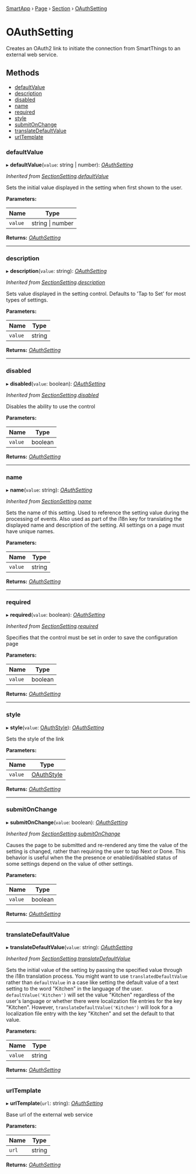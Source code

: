 [SmartApp](_smart_app_d_.smartapp.md) › [Page](_pages_page_d_.page.md) › [Section](_pages_section_d_.section.md) ›  [OAuthSetting](_pages_oauth_setting_d_.oauthsetting.md)

# OAuthSetting

Creates an OAuth2 link to initiate the connection from SmartThings to an external
web service.

## Methods

* [defaultValue](_pages_oauth_setting_d_.oauthsetting.md#defaultvalue)
* [description](_pages_oauth_setting_d_.oauthsetting.md#description)
* [disabled](_pages_oauth_setting_d_.oauthsetting.md#disabled)
* [name](_pages_oauth_setting_d_.oauthsetting.md#name)
* [required](_pages_oauth_setting_d_.oauthsetting.md#required)
* [style](_pages_oauth_setting_d_.oauthsetting.md#style)
* [submitOnChange](_pages_oauth_setting_d_.oauthsetting.md#submitonchange)
* [translateDefaultValue](_pages_oauth_setting_d_.oauthsetting.md#translatedefaultvalue)
* [urlTemplate](_pages_oauth_setting_d_.oauthsetting.md#urltemplate)


###  defaultValue

▸ **defaultValue**(`value`: string | number): *[OAuthSetting](_pages_oauth_setting_d_.oauthsetting.md)*

*Inherited from [SectionSetting](_pages_section_setting_d_.sectionsetting.md).[defaultValue](_pages_section_setting_d_.sectionsetting.md#defaultvalue)*

Sets the initial value displayed in the setting when first shown to the user.

**Parameters:**

Name | Type |
------ | ------ |
`value` | string &#124; number |

**Returns:** *[OAuthSetting](_pages_oauth_setting_d_.oauthsetting.md)*

___

###  description

▸ **description**(`value`: string): *[OAuthSetting](_pages_oauth_setting_d_.oauthsetting.md)*

*Inherited from [SectionSetting](_pages_section_setting_d_.sectionsetting.md).[description](_pages_section_setting_d_.sectionsetting.md#description)*

Sets value displayed in the setting control. Defaults to 'Tap to Set' for most types of settings.

**Parameters:**

Name | Type |
------ | ------ |
`value` | string |

**Returns:** *[OAuthSetting](_pages_oauth_setting_d_.oauthsetting.md)*

___

###  disabled

▸ **disabled**(`value`: boolean): *[OAuthSetting](_pages_oauth_setting_d_.oauthsetting.md)*

*Inherited from [SectionSetting](_pages_section_setting_d_.sectionsetting.md).[disabled](_pages_section_setting_d_.sectionsetting.md#disabled)*

Disables the ability to use the control

**Parameters:**

Name | Type |
------ | ------ |
`value` | boolean |

**Returns:** *[OAuthSetting](_pages_oauth_setting_d_.oauthsetting.md)*

___

###  name

▸ **name**(`value`: string): *[OAuthSetting](_pages_oauth_setting_d_.oauthsetting.md)*

*Inherited from [SectionSetting](_pages_section_setting_d_.sectionsetting.md).[name](_pages_section_setting_d_.sectionsetting.md#name)*

Sets the name of this setting. Used to reference the setting value during the processing of events. Also
used as part of the i18n key for translating the displayed name and description of the setting. All settings
on a page must have unique names.

**Parameters:**

Name | Type |
------ | ------ |
`value` | string |

**Returns:** *[OAuthSetting](_pages_oauth_setting_d_.oauthsetting.md)*

___

###  required

▸ **required**(`value`: boolean): *[OAuthSetting](_pages_oauth_setting_d_.oauthsetting.md)*

*Inherited from [SectionSetting](_pages_section_setting_d_.sectionsetting.md).[required](_pages_section_setting_d_.sectionsetting.md#required)*

Specifies that the control must be set in order to save the configuration page

**Parameters:**

Name | Type |
------ | ------ |
`value` | boolean |

**Returns:** *[OAuthSetting](_pages_oauth_setting_d_.oauthsetting.md)*

___

###  style

▸ **style**(`value`: [OAuthStyle](../enums/_pages_oauth_setting_d_.oauthstyle.md)): *[OAuthSetting](_pages_oauth_setting_d_.oauthsetting.md)*

Sets the style of the link

**Parameters:**

Name | Type |
------ | ------ |
`value` | [OAuthStyle](../enums/_pages_oauth_setting_d_.oauthstyle.md) |

**Returns:** *[OAuthSetting](_pages_oauth_setting_d_.oauthsetting.md)*

___

###  submitOnChange

▸ **submitOnChange**(`value`: boolean): *[OAuthSetting](_pages_oauth_setting_d_.oauthsetting.md)*

*Inherited from [SectionSetting](_pages_section_setting_d_.sectionsetting.md).[submitOnChange](_pages_section_setting_d_.sectionsetting.md#submitonchange)*

Causes the page to be submitted and re-rendered any time the value of the setting is changed, rather than
requiring the user to tap Next or Done. This behavior is useful when the the presence or enabled/disabled
status of some settings depend on the value of other settings.

**Parameters:**

Name | Type |
------ | ------ |
`value` | boolean |

**Returns:** *[OAuthSetting](_pages_oauth_setting_d_.oauthsetting.md)*

___

###  translateDefaultValue

▸ **translateDefaultValue**(`value`: string): *[OAuthSetting](_pages_oauth_setting_d_.oauthsetting.md)*

*Inherited from [SectionSetting](_pages_section_setting_d_.sectionsetting.md).[translateDefaultValue](_pages_section_setting_d_.sectionsetting.md#translatedefaultvalue)*

Sets the initial value of the setting by passing the specified value through the i18n translation process.
You might want to use `translatedDefaultValue` rather than `defaultValue` in a case like setting the
default value of a text setting to the word "Kitchen" in the language of the user. `defaultValue('Kitchen')`
will set the value "Kitchen" regardless of the user's language or whether there were localization file entries
for the key "Kitchen". However, `translateDefaultValue('Kitchen')` will look for a localization file entry
with the key "Kitchen" and set the default to that value.

**Parameters:**

Name | Type |
------ | ------ |
`value` | string |

**Returns:** *[OAuthSetting](_pages_oauth_setting_d_.oauthsetting.md)*

___

###  urlTemplate

▸ **urlTemplate**(`url`: string): *[OAuthSetting](_pages_oauth_setting_d_.oauthsetting.md)*

Base url of the external web service

**Parameters:**

Name | Type |
------ | ------ |
`url` | string |

**Returns:** *[OAuthSetting](_pages_oauth_setting_d_.oauthsetting.md)*

